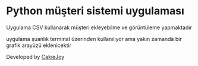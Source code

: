 # Python müşteri sistemi uygulaması
Uygulama CSV kullanarak müşteri ekleyebilme ve görüntüleme yapmaktadır

uygulama şuanlık terminal üzerinden kullanılıyor ama yakın zamanda bir grafik arayüzü eklenicektir

Developed by [CakieJoy](https://github.com/CakieJoy)